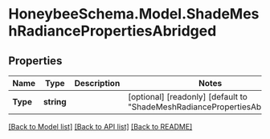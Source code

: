 
# HoneybeeSchema.Model.ShadeMeshRadiancePropertiesAbridged

## Properties

Name | Type | Description | Notes
------------ | ------------- | ------------- | -------------
**Type** | **string** |  | [optional] [readonly] [default to "ShadeMeshRadiancePropertiesAbridged"]

[[Back to Model list]](../README.md#documentation-for-models)
[[Back to API list]](../README.md#documentation-for-api-endpoints)
[[Back to README]](../README.md)

